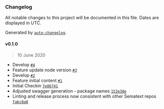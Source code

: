 ### Changelog

All notable changes to this project will be documented in this file. Dates are displayed in UTC.

Generated by [`auto-changelog`](https://github.com/CookPete/auto-changelog).

#### v0.1.0

> 10 June 2020

- Develop [`#4`](https://github.com/sematext/sematext-api-client-javascript/pull/4)
- Feature update node version [`#3`](https://github.com/sematext/sematext-api-client-javascript/pull/3)
- Develop [`#2`](https://github.com/sematext/sematext-api-client-javascript/pull/2)
- Feature initial content [`#1`](https://github.com/sematext/sematext-api-client-javascript/pull/1)
- Initial Checkin [`7e86741`](https://github.com/sematext/sematext-api-client-javascript/commit/7e8674166d48e313514acb74e5caac1ada971d68)
- Adjusted swagger generation - package names [`153e30e`](https://github.com/sematext/sematext-api-client-javascript/commit/153e30e6b7c93723aa84189650e1119bd1a601e1)
- Linting and release process now consistent with other Sematext repos [`fabc8a8`](https://github.com/sematext/sematext-api-client-javascript/commit/fabc8a8a078cf2ee24a423bdb97204496c62c04e)
